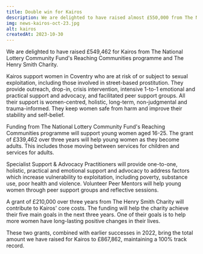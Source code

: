```yaml
---
title: Double win for Kairos
description: We are delighted to have raised almost £550,000 from The National Lottery Community Fund and The Henry Smith Charity.
img: news-kairos-oct-23.jpg
alt: kairos
createdAt: 2023-10-30
---
```


We are delighted to have raised £549,462 for Kairos from The National Lottery Community Fund's Reaching Communities programme and The Henry Smith Charity.

Kairos support women in Coventry who are at risk of or subject to sexual exploitation, including those involved in street-based prostitution. They provide outreach, drop-in, crisis intervention, intensive 1-to-1 emotional and practical support and advocacy, and facilitated peer support groups. All their support is women-centred, holistic, long-term, non-judgmental and trauma-informed. They keep women safe from harm and improve their stability and self-belief. 

Funding from The National Lottery Community Fund's Reaching Communities programme will support young women aged 16-25. The grant of £339,462 over three years will help young women as they become adults. This includes those moving between services for children and services for adults. 

Specialist Support & Advocacy Practitioners will provide one-to-one, holistic, practical and emotional support and advocacy to address factors which increase vulnerability to exploitation, including poverty, substance use, poor health and violence. Volunteer Peer Mentors will help young women through peer support groups and reflective sessions.

A grant of £210,000 over three years from The Henry Smith Charity will contribute to Kairos' core costs. The funding will help the charity achieve their five main goals in the next three years. One of their goals is to help more women have long-lasting positive changes in their lives.

These two grants, combined with earlier successes in 2022, bring the total amount we have raised for Kairos to £867,862, maintaining a 100% track record.
